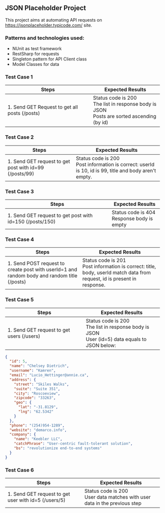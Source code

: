## JSON Placeholder Project

This project aims at automating API requests on https://jsonplaceholder.typicode.com/ site.

### Patterns and technologies used:
* NUnit as test framework
* RestSharp for requests
* Singleton pattern for API Client class
* Model Classes for data

### Test Case 1
| Steps  | Expected Results |
| ------------- | ------------- |
| 1. Send GET Request to get all posts (/posts)  | Status code is 200<br>The list in response body is JSON<br>Posts are sorted ascending (by id) |

### Test Case 2
| Steps  | Expected Results |
| ------------- | ------------- |
| 1. Send GET request to get post with id=99 (/posts/99)  | Status code is 200<br>Post information is correct: userId is 10, id is 99, title and body aren't empty. |

### Test Case 3
| Steps  | Expected Results |
| ------------- | ------------- |
| 1. Send GET request to get post with id=150 (/posts/150)  | Status code is 404<br>Response body is empty |

### Test Case 4
| Steps  | Expected Results |
| ------------- | ------------- |
| 1. Send POST request to create post with userId=1 and random body and random title (/posts)  | Status code is 201<br>Post information is correct: title, body, userId match data from request, id is present in response. |

### Test Case 5
| Steps  | Expected Results |
| ------------- | ------------- |
| 1. Send GET request to get users (/users)  | Status code is 200<br>The list in response body is JSON<br>User (id=5) data equals to JSON below: |
```json
{
  "id": 5,
  "name": "Chelsey Dietrich",
  "username": "Kamren",
  "email": "Lucio_Hettinger@annie.ca",
  "address": {
    "street": "Skiles Walks",
    "suite": "Suite 351",
    "city": "Roscoeview",
    "zipcode": "33263",
    "geo": {
      "lat": "-31.8129",
      "lng": "62.5342"
    }
  },
  "phone": "(254)954-1289",
  "website": "demarco.info",
  "company": {
    "name": "Keebler LLC",
    "catchPhrase": "User-centric fault-tolerant solution",
    "bs": "revolutionize end-to-end systems"
  }
}
```
### Test Case 6
| Steps  | Expected Results |
| ------------- | ------------- |
| 1. Send GET request to get user with id=5 (/users/5)  | Status code is 200<br>User data matches with user data in the previous step |
